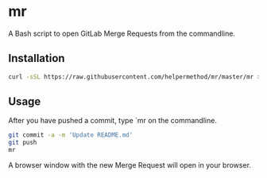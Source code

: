# mr
A Bash script to open GitLab Merge Requests from the commandline.

## Installation

```sh
curl -sSL https://raw.githubusercontent.com/helpermethod/mr/master/mr > /usr/local/bin/mr && chmod u+x !$
```

## Usage

After you have pushed a commit, type `mr on the commandline.

```sh
git commit -a -m 'Update README.md'
git push
mr
```

A browser window with the new Merge Request will open in your browser.
